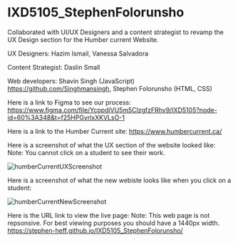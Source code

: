 # IXD5105_StephenFolorunsho

Collaborated with UI/UX Designers and a content strategist to revamp the UX Design section for the Humber current Website.

UX Designers: 
Hazim Ismail,
Vanessa Salvadora

Content Strategist:
Daslin Small

Web developers:
Shavin Singh (JavaScript) https://github.com/Singhmansingh,
Stephen Folorunsho (HTML, CSS)



Here is a link to Figma to see our process:
https://www.figma.com/file/YcppdiVU5m5ClzgfzFRhv9/IXD5105?node-id=60%3A348&t=f25HPGyrlxXKVLsO-1

Here is a link to the Humber Current site:
https://www.humbercurrent.ca/

Here is a screenshot of what the UX section of the website looked like:
Note: You cannot click on a student to see their work.

![humberCurrentUXScreenshot](https://user-images.githubusercontent.com/107089079/217707858-2ce58c26-32a9-4293-9ef9-c6485e79fdd9.jpg)



Here is a screenshot of what the new webiste looks like when you click on a student:

![humberCurrentNewScreenshot](https://user-images.githubusercontent.com/107089079/217707136-08afa35d-fc48-4bda-98b9-69ca6375cd03.jpg)


Here is the URL link to view the live page:
Note: This web page is not repsonsive. For best viewing purposes you should have a 1440px width.
https://stephen-heff.github.io/IXD5105_StephenFolorunsho/

